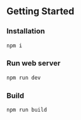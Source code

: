 ## Getting Started

### Installation

```sh
npm i
```
### Run web server

```sh
npm run dev
```

### Build

```sh
npm run build
```
